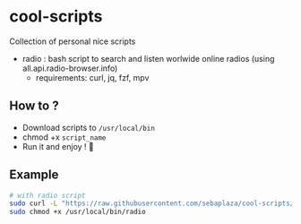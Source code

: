 # cool-scripts

Collection of personal nice scripts

- radio : bash script to search and listen worlwide online radios (using all.api.radio-browser.info)
  - requirements: curl, jq, fzf, mpv

## How to ?

- Download scripts to `/usr/local/bin`
- chmod +x `script_name`
- Run it and enjoy ! 🚀

## Example

```sh
# with radio script
sudo curl -L "https://raw.githubusercontent.com/sebaplaza/cool-scripts/main/radio" -o /usr/local/bin/radio
sudo chmod +x /usr/local/bin/radio
```
